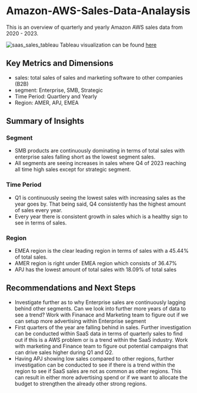 # Amazon-AWS-Sales-Data-Analaysis
This is an overview of quarterly and yearly Amazon AWS sales data from 2020 - 2023.

![saas_sales_tableau](https://github.com/user-attachments/assets/331fa009-cf9e-46e6-a6c7-2543697387ce)
Tableau visualization can be found [here](https://public.tableau.com/app/profile/christopher.hur5507/viz/AmazonAWSSalesDashboard/Dashboard1)

## Key Metrics and Dimensions
- sales: total sales of sales and marketing software to other companies (B2B)
- segment: Enterprise, SMB, Strategic
- Time Period: Quartlery and Yearly
- Region: AMER, APJ, EMEA

## Summary of Insights

### Segment
- SMB products are continuously dominating in terms of total sales with enterprise sales falling short as the lowest segment sales.
- All segments are seeing increases in sales where Q4 of 2023 reaching all time high sales except for strategic segment.

### Time Period
- Q1 is continuously seeing the lowest sales with increasing sales as the year goes by. That being said, Q4 consistently has the highest
amount of sales every year. 
- Every year there is consistent growth in sales which is a healthy sign to see in terms of sales.

### Region
- EMEA region is the clear leading region in terms of sales with a 45.44% of total sales. 
- AMER region is right under EMEA region which consists of 36.47%
- APJ has the lowest amount of total sales with 18.09% of total sales

## Recommendations and Next Steps
- Investigate further as to why Enterprise sales are continuously lagging behind other segments. Can we look into further more years of data
to see a trend? Work with Finanace and Marketing team to figure out if we can setup more advertising within Enterprise segment
- First quarters of the year are falling behind in sales. Further investigation can be conducted within SaaS data in terms of quarterly sales
to find out if this is a AWS problem or is a trend within the SaaS industry. Work with marketing and Finance team to figure out potential campaigns
that can drive sales higher during Q1 and Q2.
- Having APJ showing low sales compared to other regions, further investigation can be conducted to see if there is a trend within the region 
to see if SaaS sales are not as common as other regions. This can result in either more advertising spend or if we want to allocate the budget to strengthen
the already other strong regions.
